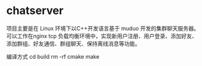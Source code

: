 # chatserver
项目主要是在 Linux 环境下以C++开发语言基于 muduo 开发的集群聊天服务器。可以工作在nginx tcp 负载均衡环境中，实现新用户注册、用户登录、添加好友、添加群组、好友通信、群组聊天、保持离线消息等功能。

编译方式
cd build
rm -rf
cmake
make
